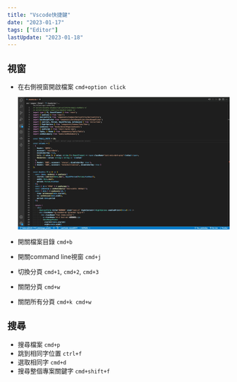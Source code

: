 ```yaml
---
title: "Vscode快捷鍵"
date: "2023-01-17"
tags: ["Editor"]
lastUpdate: "2023-01-18"
---
```


## 視窗
* 在右側視窗開啟檔案 `cmd+option click`

  ![openInNewWindow](./openInNewWindow.gif)
* 開關檔案目錄 `cmd+b`
* 開關command line視窗 `cmd+j`
* 切換分頁 `cmd+1`, `cmd+2`, `cmd+3`
* 關閉分頁 `cmd+w`
* 關閉所有分頁 `cmd+k cmd+w`

## 搜尋
* 搜尋檔案 `cmd+p`
* 跳到相同字位置 `ctrl+f`
* 選取相同字 `cmd+d`
* 搜尋整個專案關鍵字 `cmd+shift+f`